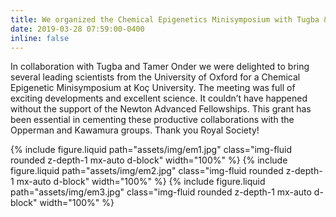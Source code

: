 ```yaml
---
title: We organized the Chemical Epigenetics Minisymposium with Tugba & Tamer Onder labs.
date: 2019-03-28 07:59:00-0400
inline: false
---
```


In collaboration with Tugba and Tamer Onder we were delighted to bring several leading scientists from the University of Oxford for a Chemical Epigenetic Minisymposium at Koç University. The meeting was full of exciting developments and excellent science. It couldn’t have happened without the support of the Newton Advanced Fellowships. This grant has been essential in cementing these productive collaborations with the Opperman and Kawamura groups. Thank you Royal Society!

{% include figure.liquid path="assets/img/em1.jpg" class="img-fluid rounded z-depth-1 mx-auto d-block" width="100%" %}
{% include figure.liquid path="assets/img/em2.jpg" class="img-fluid rounded z-depth-1 mx-auto d-block" width="100%" %}
{% include figure.liquid path="assets/img/em3.jpg" class="img-fluid rounded z-depth-1 mx-auto d-block" width="100%" %}